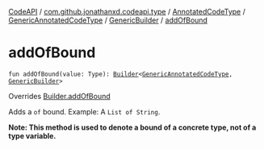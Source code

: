 [CodeAPI](../../../../index.md) / [com.github.jonathanxd.codeapi.type](../../../index.md) / [AnnotatedCodeType](../../index.md) / [GenericAnnotatedCodeType](../index.md) / [GenericBuilder](index.md) / [addOfBound](.)

# addOfBound

`fun addOfBound(value: Type): `[`Builder`](../../../-generic-type/-builder/index.md)`<`[`GenericAnnotatedCodeType`](../index.md)`, `[`GenericBuilder`](index.md)`>`

Overrides [Builder.addOfBound](../../../-generic-type/-builder/add-of-bound.md)

Adds a `of` bound. Example: A `List of String`.

**Note: This method is used to denote a bound of a concrete type, not of a type variable.**

